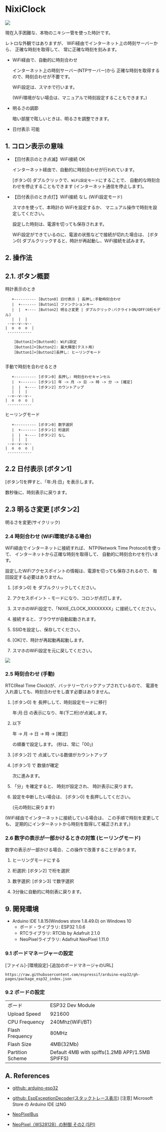 # NixiClock

![](docs/clock-all1.webp)

現在入手困難な、本物のニキシー管を使った時計です。

レトロな外観ではありますが、
WiFi経由でインターネット上の時刻サーバーから、
正確な時刻を取得して、
常に正確な時刻を刻みます。

* WiFi経由で、自動的に時刻合わせ

  インターネット上の時刻サーバー(NTPサーバー)から
  正確な時刻を取得するので、時刻合わせが不要です。
  
  WiFi設定は、スマホで行います。

  (WiFi環境がない場合は、マニュアルで時刻設定することもできます。)

* 明るさの調節

  暗い部屋で眩しいときは、明るさを調整できます。

* 日付表示 可能


## 1. コロン表示の意味

* 【日付表示のとき点滅】WiFi接続 OK

  インターネット経由で、自動的に時刻合わせが行われています。
  
  [ボタン0] ダブルクリックで、``WiFi設定モード``にすることで、
  自動的な時刻合わせを停止することもできます
  (インターネット通信を停止します)。

* 【日付表示のとき点灯】WiFi接続 なし (WiFi設定モード)

  スマホを使って、本時計の WiFiを設定するか、
  マニュアル操作で時刻を設定してください。

  設定した時刻は、電源を切っても保存されます。

  WiFi設定ができているのに、電波の状態などで接続が切れた場合は、
  [ボタン0] ダブルクリックすると、時計が再起動し、WiFi接続を試みます。


## 2. 操作法

## 2.1. ボタン概要

時計表示のとき
```
   +---------- [Button0] 日付表示 | 長押し:手動時刻合わせ
   |  +------- [Button1] ファンクションキー
   |  |  +---- [Button2] 明るさ変更 | ダブルクリック:バクライトON/OFF(6桁モデル)
   |  |  |
 --v--v--v--
|  o  o  o  |
 -----------
 
    [Button1]+[Button0]: WiFi設定
    [Button1]+[Button2]: 最大輝度(テスト用)
    [Button1]+[Button2]長押し: ヒーリングモード
 
```

手動で時刻を合わせるとき
```
   +---------- [ボタン0] 長押し: 時刻合わせキャンセル
   |  +------- [ボタン1] 年 -> 月 -> 日 -> 時 -> 分 -> [確定]
   |  |  +---- [ボタン2] カウントアップ
   |  |  |
 --v--v--v--
|  o  o  o  |
 -----------
```

ヒーリングモード
```
   +---------- [ボタン0] 数字選択
   |  +------- [ボタン1] 桁選択
   |  |  +---- [ボタン2] なし
   |  |  |
 --v--v--v--
|  o  o  o  |
 -----------
```


## 2.2 日付表示 [ボタン1]

[ボタン1]を押すと、「年:月:日」を表示します。

数秒後に、時刻表示に戻ります。


## 2.3 明るさ変更 [ボタン2]

明るさを変更(サイクリック)


### 2.4 時刻合わせ (WiFi環境がある場合)

WiFi経由でインターネットに接続すれば、
NTP(Network Time Protocol)を使って、
インターネットから正確な時刻を取得して、
自動的に時刻合わせを行います。

設定したWiFiアクセスポイントの情報は、電源を切っても保存されるので、
毎回設定する必要はありません。

1. [ボタン0] を ダブルクリックしてください。

2. アクセスポイント・モードになり、コロンが点灯します。

3. スマホのWiFi設定で、「NIXIE_CLOCK_XXXXXXXX」に接続してください。

4. 接続すると、ブラウザが自動起動されます。

5. SSIDを設定し、保存してください。

6. [OK]で、時計が再起動再起動します。

7. スマホのWiFi設定を元に戻してください。

![](docs/NetMgr1.png)


### 2.5 時刻合わせ (手動)

RTC(Real Time Clock)が、バッテリーでバックアップされているので、
電源を入れ直しても、時刻合わせをし直す必要はありません。

1. [ボタン0] を 長押しして、時刻設定モードに移行

   年:月:日 の表示になり、年(下二桁)が点滅します。

1. 以下

   年 -> 月 -> 日 -> 時 -> [確定]
    
   の順番で設定します。
   (秒は、常に「00」)
   
1. [ボタン2] で 点滅している数値がカウントアップ

1. [ボタン1] で 数値が確定

   次に進みます。

1. 「分」を確定すると、
   時刻が設定され、
   時計表示に戻ります。
   
1. 設定を中断したい場合は、
   [ボタン0] を長押ししてください。

   (元の時刻に戻ります)

(WiFi経由でインターネットに接続している場合は、
この手順で時刻を変更しても、
定期的にインターネットから時刻を取得して補正されます。)


### 2.6 数字の表示が一部かけるときの対策 (ヒーリングモード)

数字の表示が一部かける場合、この操作で改善することがあります。

1. ヒーリングモードにする

1. 桁選択: [ボタン2] で桁を選択

1. 数字選択: [ボタン3] で数字選択

1. 3分後に自動的に時刻表に戻ります。


## 9. 開発環境

* Arduino IDE 1.8.15(Windows store 1.8.49.0) on Windows 10
  - ボード・ライブラリ: ESP32 1.0.6
  - RTCライブラリ: RTClib by Adafruit 2.1.0
  - NeoPixelライブラリ: Adafruit NeoPixel 1.11.0
  
### 9.1 ボードマネージャーの設定

[ファイル]-[環境設定]-[追加のボードマネージャのURL]
```
https://raw.githubusercontent.com/espressif/arduino-esp32/gh-pages/package_esp32_index.json
```


### 9.2 ボードの設定

| | |
|--|--|
| ボード | ESP32 Dev Module |
| Upload Speed | 921600 |
| CPU Frequency | 240Mhz(WiFi/BT) |
| Flash Frequency | 80MHz |
| Flash Size | 4MB(32Mb) |
| Partition Scheme | Default 4MB with spiffs(1.2MB APP/1.5MB SPIFFS) |



## A. References

* [github: arduino-esp32](https://github.com/espressif/arduino-esp32/)

* [github: EspExceptionDecoder(スタックトレース表示)](https://github.com/me-no-dev/EspExceptionDecoder/releases/)
  [注意] Microsoft Store の Arduino IDE はNG

* [NeoPixelBus](https://github.com/Makuna/NeoPixelBus)

* [NeoPixel（WS2812B）の制御 その2 (SPI)](https://nuneno.cocolog-nifty.com/blog/2018/05/neopixelws281-1.html)
